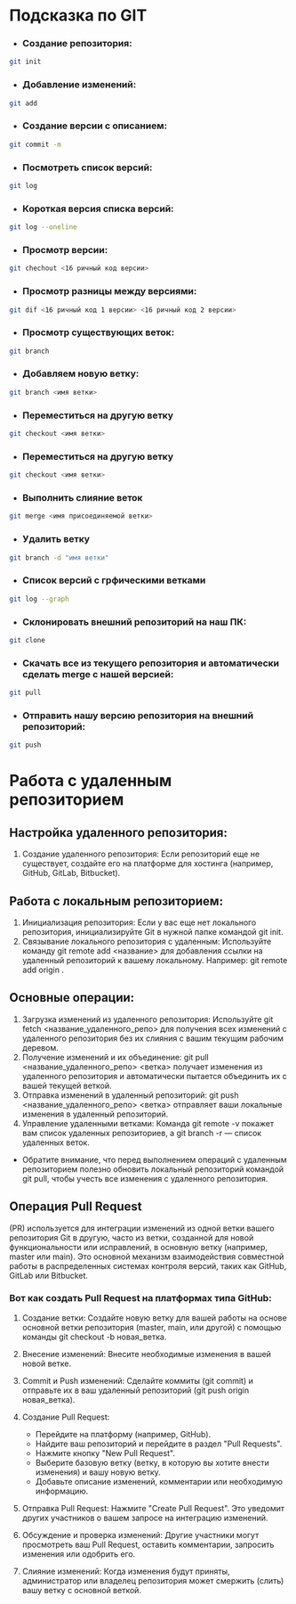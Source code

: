 # Подсказка по GIT
###
* ### Создание репозитория:
```sh
git init
```
* ### Добавление изменений:
```sh
git add
```
* ### Создание версии с описанием:
```sh
git commit -m
```
* ### Посмотреть список версий:
```sh
git log
```
* ### Короткая версия списка версий:
```sh
git log --oneline
```
* ### Просмотр версии:
```sh
git chechout <16 ричный код версии>
```
* ### Просмотр разницы между версиями:
```sh
git dif <16 ричный код 1 версии> <16 ричный код 2 версии>
```
* ### Просмотр существующих веток:
```sh
git branch
```
* ### Добавляем новую ветку:
```sh
git branch <имя ветки>
```
* ### Переместиться на другую ветку
```sh
git checkout <имя ветки> 
```
* ### Переместиться на другую ветку
```sh
git checkout <имя ветки> 
```
* ### Выполнить слияние веток
```sh
git merge <имя присоединяемой ветки>
```
* ### Удалить ветку
```sh
git branch -d "имя ветки"
```
* ### Список версий с грфическими ветками
```sh
git log --graph
```
* ### Склонировать внешний репозиторий на наш ПК:
```sh
git clone
```
* ### Скачать все из текущего репозитория и автоматически сделать merge с нашей версией:
```sh
git pull
```
* ### Отправить нашу версию репозитория на внешний репозиторий:
```sh
git push
```
# Работа с удаленным репозиторием
## Настройка удаленного репозитория:
1. Создание удаленного репозитория: Если репозиторий еще не существует, создайте его на платформе для хостинга (например, GitHub, GitLab, Bitbucket).
## Работа с локальным репозиторием:
1. Инициализация репозитория: Если у вас еще нет локального репозитория, инициализируйте Git в нужной папке командой git init.
2. Связывание локального репозитория с удаленным: Используйте команду git remote add <название> <URL> для добавления ссылки на удаленный репозиторий к вашему локальному. Например: git remote add origin <URL>.
## Основные операции:
1. Загрузка изменений из удаленного репозитория: Используйте git fetch <название_удаленного_репо> для получения всех изменений с удаленного репозитория без их слияния с вашим текущим рабочим деревом.
2. Получение изменений и их объединение: git pull <название_удаленного_репо> <ветка> получает изменения из удаленного репозитория и автоматически пытается объединить их с вашей текущей веткой.
3. Отправка изменений в удаленный репозиторий: git push <название_удаленного_репо> <ветка> отправляет ваши локальные изменения в удаленный репозиторий.
4. Управление удаленными ветками: Команда git remote -v покажет вам список удаленных репозиториев, а git branch -r — список удаленных веток.
* Обратите внимание, что перед выполнением операций с удаленным репозиторием полезно обновить локальный репозиторий командой git pull, чтобы учесть все изменения с удаленного репозитория.
## Операция Pull Request 
(PR) используется для интеграции изменений из одной ветки вашего репозитория Git в другую, часто из ветки, созданной для новой функциональности или исправлений, в основную ветку (например, master или main). Это основной механизм взаимодействия совместной работы в распределенных системах контроля версий, таких как GitHub, GitLab или Bitbucket.

### Вот как создать Pull Request на платформах типа GitHub:

1. Создание ветки: Создайте новую ветку для вашей работы на основе основной ветки репозитория (master, main, или другой) с помощью команды git checkout -b новая_ветка.

2. Внесение изменений: Внесите необходимые изменения в вашей новой ветке.

3. Commit и Push изменений: Сделайте коммиты (git commit) и отправьте их в ваш удаленный репозиторий (git push origin новая_ветка).

4. Создание Pull Request:

    * Перейдите на платформу (например, GitHub).
    * Найдите ваш репозиторий и перейдите в раздел "Pull Requests".
    * Нажмите кнопку "New Pull Request".
    * Выберите базовую ветку (ветку, в которую вы хотите внести изменения) и вашу новую ветку.
    * Добавьте описание изменений, комментарии или необходимую информацию.
5. Отправка Pull Request: Нажмите "Create Pull Request". Это уведомит других участников о вашем запросе на интеграцию изменений.

6. Обсуждение и проверка изменений: Другие участники могут просмотреть ваш Pull Request, оставить комментарии, запросить изменения или одобрить его.

7. Слияние изменений: Когда изменения будут приняты, администратор или владелец репозитория может смержить (слить) вашу ветку с основной веткой.